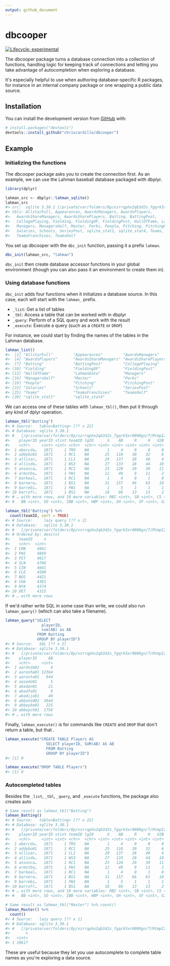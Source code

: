 ```yaml
---
output: github_document
---
```


<!-- README.md is generated from README.Rmd. Please edit that file -->



# dbcooper

<!-- badges: start -->
[![Lifecycle: experimental](https://img.shields.io/badge/lifecycle-experimental-orange.svg)](https://www.tidyverse.org/lifecycle/#experimental)
<!-- badges: end -->

The dbcooper package turns a database connection into a collection of functions, handling logic for keeping track of connections and letting you take advantage of autocompletion when exploring a database.

It's especially helpful to use when authoring database-specific R packages, for instance in an internal company package or one wrapping a public data source.

## Installation

You can install the development version from [GitHub](https://github.com/) with:

``` r
# install.packages("devtools")
devtools::install_github("chriscardillo/dbcooper")
```

## Example

### Initializing the functions

The dbcooper package asks you to create the connection first. As an example, we can use the Lahman baseball database packaged with dbplyr.


```r
library(dplyr)

lahman_src <- dbplyr::lahman_sqlite()
lahman_src
#> src:  sqlite 3.30.1 [/private/var/folders/8p/xzrrqphx2qb3d2s_fgqrk5xr0000gn/T/RtmpI2EDGz/lahman.sqlite]
#> tbls: AllstarFull, Appearances, AwardsManagers, AwardsPlayers,
#>   AwardsShareManagers, AwardsSharePlayers, Batting, BattingPost,
#>   CollegePlaying, Fielding, FieldingOF, FieldingPost, HallOfFame, LahmanData,
#>   Managers, ManagersHalf, Master, Parks, People, Pitching, PitchingPost,
#>   Salaries, Schools, SeriesPost, sqlite_stat1, sqlite_stat4, Teams,
#>   TeamsFranchises, TeamsHalf
```

You set up dbcooper with the `dbc_init` function, passing it a prefix `lahman`.


```r
dbc_init(lahman_src, "lahman")
```

`dbc_init` then create database accessor functions in your global environment (though you can also pass it an environment to create them in).

### Using database functions

`dbc_init` adds four functions when it initializes a database source. In this case, each will start with the `lahman_` prefix.

* `_list`: Get a list of tables
* `_tbl`: Access a table that can be worked with in dbplyr
* `_query`: Perform of a SQL query and work with the result
* `_execute`: Execute a query (such as a `CREATE` or `DROP`)

For instance, we could start by finding the names of the tables in the Lahman database.


```r
lahman_list()
#>  [1] "AllstarFull"         "Appearances"         "AwardsManagers"     
#>  [4] "AwardsPlayers"       "AwardsShareManagers" "AwardsSharePlayers" 
#>  [7] "Batting"             "BattingPost"         "CollegePlaying"     
#> [10] "Fielding"            "FieldingOF"          "FieldingPost"       
#> [13] "HallOfFame"          "LahmanData"          "Managers"           
#> [16] "ManagersHalf"        "Master"              "Parks"              
#> [19] "People"              "Pitching"            "PitchingPost"       
#> [22] "Salaries"            "Schools"             "SeriesPost"         
#> [25] "Teams"               "TeamsFranchises"     "TeamsHalf"          
#> [28] "sqlite_stat1"        "sqlite_stat4"
```

We can access one of these tables with `lahman_tbl()`, then put it through any kind of dplyr operation.


```r
lahman_tbl("Batting")
#> # Source:   table<Batting> [?? x 22]
#> # Database: sqlite 3.30.1
#> #   [/private/var/folders/8p/xzrrqphx2qb3d2s_fgqrk5xr0000gn/T/RtmpI2EDGz/lahman.sqlite]
#>    playerID yearID stint teamID lgID      G    AB     R     H   X2B   X3B    HR
#>    <chr>     <int> <int> <chr>  <chr> <int> <int> <int> <int> <int> <int> <int>
#>  1 abercda…   1871     1 TRO    NA        1     4     0     0     0     0     0
#>  2 addybo01   1871     1 RC1    NA       25   118    30    32     6     0     0
#>  3 allisar…   1871     1 CL1    NA       29   137    28    40     4     5     0
#>  4 allisdo…   1871     1 WS3    NA       27   133    28    44    10     2     2
#>  5 ansonca…   1871     1 RC1    NA       25   120    29    39    11     3     0
#>  6 armstbo…   1871     1 FW1    NA       12    49     9    11     2     1     0
#>  7 barkeal…   1871     1 RC1    NA        1     4     0     1     0     0     0
#>  8 barnero…   1871     1 BS1    NA       31   157    66    63    10     9     0
#>  9 barrebi…   1871     1 FW1    NA        1     5     1     1     1     0     0
#> 10 barrofr…   1871     1 BS1    NA       18    86    13    13     2     1     0
#> # … with more rows, and 10 more variables: RBI <int>, SB <int>, CS <int>,
#> #   BB <int>, SO <int>, IBB <int>, HBP <int>, SH <int>, SF <int>, GIDP <int>

lahman_tbl("Batting") %>%
  count(teamID, sort = TRUE)
#> # Source:     lazy query [?? x 2]
#> # Database:   sqlite 3.30.1
#> #   [/private/var/folders/8p/xzrrqphx2qb3d2s_fgqrk5xr0000gn/T/RtmpI2EDGz/lahman.sqlite]
#> # Ordered by: desc(n)
#>    teamID     n
#>    <chr>  <int>
#>  1 CHN     4961
#>  2 PHI     4869
#>  3 PIT     4817
#>  4 SLN     4766
#>  5 CIN     4641
#>  6 CLE     4590
#>  7 BOS     4421
#>  8 CHA     4381
#>  9 NYA     4374
#> 10 DET     4315
#> # … with more rows
```

If we'd rather write SQL in some case than write, we could also run `lahman_query()` (which can also take a filename).


```r
lahman_query("SELECT
                playerID,
                sum(AB) as AB
              FROM Batting
              GROUP BY playerID")
#> # Source:   SQL [?? x 2]
#> # Database: sqlite 3.30.1
#> #   [/private/var/folders/8p/xzrrqphx2qb3d2s_fgqrk5xr0000gn/T/RtmpI2EDGz/lahman.sqlite]
#>    playerID     AB
#>    <chr>     <int>
#>  1 aardsda01     4
#>  2 aaronha01 12364
#>  3 aaronto01   944
#>  4 aasedo01      5
#>  5 abadan01     21
#>  6 abadfe01      9
#>  7 abadijo01    49
#>  8 abbated01  3044
#>  9 abbeybe01   225
#> 10 abbeych01  1756
#> # … with more rows
```

Finally, `lahman_execute()` is for commands like `CREATE` and `DROP` that don't return a table, but that .


```r
lahman_execute("CREATE TABLE Players AS
                  SELECT playerID, SUM(AB) AS AB
                  FROM Batting
                  GROUP BY playerID")
#> [1] 0

lahman_execute("DROP TABLE Players")
#> [1] 0
```

### Autocompleted tables

Besides the `_list`, `_tbl`, `_query`, and `_execute` functions, the package also creates auto


```r
# Same result as lahman_tbl("Batting")
lahman_Batting()
#> # Source:   table<Batting> [?? x 22]
#> # Database: sqlite 3.30.1
#> #   [/private/var/folders/8p/xzrrqphx2qb3d2s_fgqrk5xr0000gn/T/RtmpI2EDGz/lahman.sqlite]
#>    playerID yearID stint teamID lgID      G    AB     R     H   X2B   X3B    HR
#>    <chr>     <int> <int> <chr>  <chr> <int> <int> <int> <int> <int> <int> <int>
#>  1 abercda…   1871     1 TRO    NA        1     4     0     0     0     0     0
#>  2 addybo01   1871     1 RC1    NA       25   118    30    32     6     0     0
#>  3 allisar…   1871     1 CL1    NA       29   137    28    40     4     5     0
#>  4 allisdo…   1871     1 WS3    NA       27   133    28    44    10     2     2
#>  5 ansonca…   1871     1 RC1    NA       25   120    29    39    11     3     0
#>  6 armstbo…   1871     1 FW1    NA       12    49     9    11     2     1     0
#>  7 barkeal…   1871     1 RC1    NA        1     4     0     1     0     0     0
#>  8 barnero…   1871     1 BS1    NA       31   157    66    63    10     9     0
#>  9 barrebi…   1871     1 FW1    NA        1     5     1     1     1     0     0
#> 10 barrofr…   1871     1 BS1    NA       18    86    13    13     2     1     0
#> # … with more rows, and 10 more variables: RBI <int>, SB <int>, CS <int>,
#> #   BB <int>, SO <int>, IBB <int>, HBP <int>, SH <int>, SF <int>, GIDP <int>

# Same result as lahman_tbl("Master") %>% count()
lahman_Master() %>%
  count()
#> # Source:   lazy query [?? x 1]
#> # Database: sqlite 3.30.1
#> #   [/private/var/folders/8p/xzrrqphx2qb3d2s_fgqrk5xr0000gn/T/RtmpI2EDGz/lahman.sqlite]
#>       n
#>   <int>
#> 1 19617
```

These are useful because they let you use autocomplete to complete table names as you're exploring a data source.
